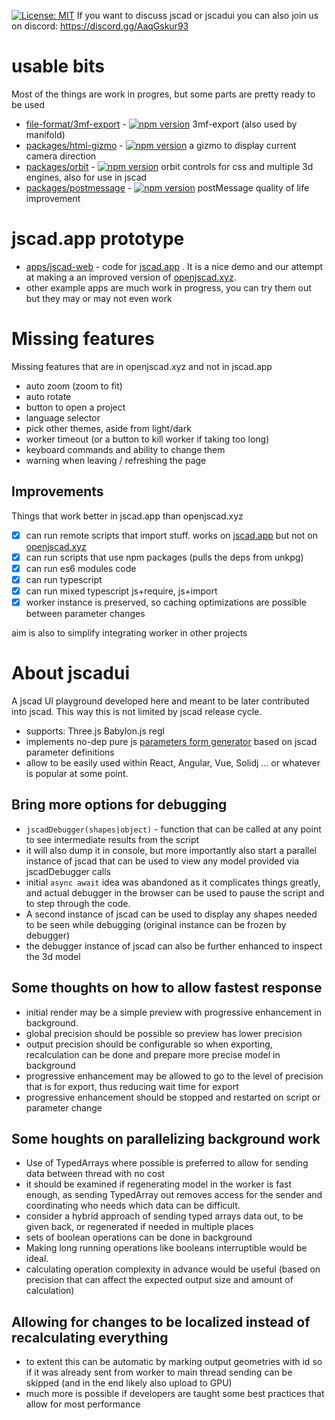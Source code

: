 [![License: MIT](https://img.shields.io/badge/License-MIT-yellow.svg)](https://opensource.org/licenses/MIT)
If you want to discuss jscad or jscadui you can also join us on discord: https://discord.gg/AaqGskur93


# usable bits

Most of the things are work in progres, but some parts are pretty ready to be used

- [file-format/3mf-export](./file-format/3mf-export) - [![npm version](https://badge.fury.io/js/@jscadui%2F3mf-export.svg)](https://www.npmjs.com/package/@jscadui%2F3mf-export) 3mf-export (also used by manifold)
- [packages/html-gizmo](./packages/html-gizmo) - [![npm version](https://badge.fury.io/js/@jscadui%2Fhtml-gizmo.svg)](https://www.npmjs.com/package/@jscadui%2Fhtml-gizmo) a gizmo to display current camera direction
- [packages/orbit](./packages/orbit) - [![npm version](https://badge.fury.io/js/@jscadui%2Forbit.svg)](https://www.npmjs.com/package/@jscadui%2Forbit) orbit controls for css and multiple 3d engines, also for use in jscad
- [packages/postmessage](./packages/postmessage) - [![npm version](https://badge.fury.io/js/@jscadui%2Fpostmessage.svg)](https://www.npmjs.com/package/@jscadui%2Fpostmessage) postMessage quality of life improvement

# jscad.app prototype
- [apps/jscad-web](apps/jscad-web) - code for  [jscad.app](https://jscad.app) . It is a nice demo and our attempt at making a an improved version of [openjscad.xyz](https://openjscad.xyz).
- other example apps are much work in progress, you can try them out but they may or may not even work

# Missing features
Missing features that are in openjscad.xyz and not in jscad.app
 - auto zoom (zoom to fit)
 - auto rotate
 - button to open a project
 - language selector
 - pick other themes, aside from light/dark
 - worker timeout (or a button to kill worker if taking too long)
 - keyboard commands and ability to change them
 - warning when leaving / refreshing the page

## Improvements
Things that work better in jscad.app than openjscad.xyz
 - [x] can run remote scripts that import stuff. works on [jscad.app](https://jscad.app/#https://raw.githubusercontent.com/jscad/OpenJSCAD.org/master/packages/examples/import/STLImport/index.js) but not on [openjscad.xyz](https://openjscad.xyz/#https://raw.githubusercontent.com/jscad/OpenJSCAD.org/master/packages/examples/import/STLImport/index.js)
 - [x] can run scripts that use npm packages (pulls the deps from unkpg)
 - [x] can run es6 modules code
 - [x] can run typescript
 - [x] can run mixed typescript js+require, js+import
 - [x] worker instance is preserved, so caching optimizations are possible between parameter changes

aim is also to simplify integrating worker in other projects

# About jscadui

A jscad UI playground developed here and meant to be later contributed into jscad. This way this is not limited by jscad release cycle.
 - supports: Three.js Babylon.js regl
 - implements no-dep pure js [parameters form generator](./packages/params-form/) based on jscad parameter definitions 
 - allow to be easily used within React, Angular, Vue, Solidj ... or whatever is popular at some point.

## Bring more options for debugging
 - `jscadDebugger(shapes|object)` - function that can be called at any point to see intermediate results from the script 
 - it will also dump it in console, but more importantly also start a parallel instance of jscad that can be used to view
   any model provided via jscadDebugger calls
 - initial `async await` idea was abandoned as it complicates things greatly, and actual debugger in the browser can be used
   to pause the script and to step through the code. 
 - A second instance of jscad can be used to display any shapes needed to be seen while debugging (original instance can be frozen by debugger)
 - the debugger instance of jscad can also be further enhanced to inspect the 3d model

## Some thoughts on how to allow fastest response 

- initial render may be a simple preview with progressive enhancement in background. 
- global precision should be possible so preview has lower precision
- output precision should be configurable so when exporting, recalculation can be done and prepare more precise model in background
- progressive enhancement may be allowed to go to the level of precision that is for export, thus reducing wait time for export
- progressive enhancement should be stopped and restarted on script or parameter change


## Some houghts on parallelizing background work 

- Use of TypedArrays where possible is preferred to allow for sending data between thread with no cost
- it should be examined if regenerating model in the worker is fast enough, as sending TypedArray out removes access for the sender and coordinating who needs which data can be difficult.
- consider a hybrid approach of sending typed arrays data out, to be given back, or regenerated if needed in multiple places
- sets of boolean operations can be done in background
- Making long running operations like booleans interruptible would be ideal.
- calculating operation complexity in advance would be useful (based on precision that can affect the expected output size and amount of calculation)


##  Allowing for changes to be localized instead of recalculating everything

- to extent this can be automatic by marking output geometries with id so if it was already sent from worker to main thread sending can be skipped (and in the end likely also upload to GPU)
- much more is possible if developers are taught some best practices that allow for most performance



